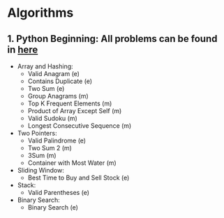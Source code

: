 # Algorithms
## 1. Python Beginning: All problems can be found in [here](https://neetcode.io/)
- Array and Hashing:
    - Valid Anagram (e)
    - Contains Duplicate (e)
    - Two Sum (e)
    - Group Anagrams (m)
    - Top K Frequent Elements (m)
    - Product of Array Except Self (m)
    - Valid Sudoku (m)
    - Longest Consecutive Sequence (m)
- Two Pointers:
    - Valid Palindrome (e)
    - Two Sum 2 (m)
    - 3Sum (m)
    - Container with Most Water (m)
- Sliding Window:
    - Best Time to Buy and Sell Stock (e)
- Stack:
    - Valid Parentheses (e)
- Binary Search:
    - Binary Search (e)